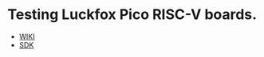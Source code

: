 # Testing Luckfox Pico RISC-V boards.
* [WIKI](https://wiki.luckfox.com/Luckfox-Pico/Luckfox-Pico-quick-start/)
* [SDK](https://github.com/LuckfoxTECH/luckfox-pico)

